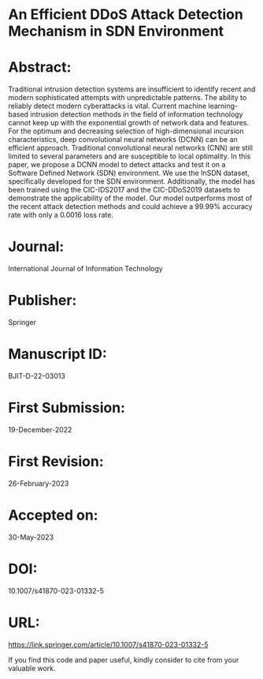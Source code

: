 # An Efficient DDoS Attack Detection Mechanism in SDN Environment

# Abstract:
Traditional intrusion detection systems are insufficient to identify recent and modern sophisticated attempts with unpredictable patterns. The ability to reliably detect modern cyberattacks is vital. Current machine learning-based intrusion detection methods in the field of information technology cannot keep up with the exponential growth of network data and features. For the optimum and decreasing selection of high-dimensional incursion characteristics, deep convolutional neural networks (DCNN) can be an efficient approach. Traditional convolutional neural networks (CNN) are still limited to several parameters and are susceptible to local optimality. In this paper, we propose a DCNN model to detect attacks and test it on a Software Defined Network (SDN) environment. We use the InSDN dataset, specifically developed for the SDN environment. Additionally, the model has been trained using the CIC-IDS2017 and the CIC-DDoS2019 datasets to demonstrate the applicability of the model. Our model outperforms most of the recent attack detection methods and could achieve a 99.99% accuracy rate with only a 0.0016 loss rate.

# Journal:
International Journal of Information Technology

# Publisher:
Springer

# Manuscript ID:
BJIT-D-22-03013

# First Submission:
19-December-2022

# First Revision:
26-February-2023

# Accepted on:
30-May-2023

# DOI:
10.1007/s41870-023-01332-5

# URL:
https://link.springer.com/article/10.1007/s41870-023-01332-5


If you find this code and paper useful, kindly consider to cite from your valuable work.
